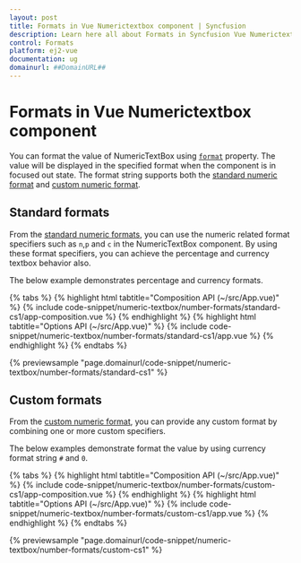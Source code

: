 ```yaml
---
layout: post
title: Formats in Vue Numerictextbox component | Syncfusion
description: Learn here all about Formats in Syncfusion Vue Numerictextbox component of Syncfusion Essential JS 2 and more.
control: Formats 
platform: ej2-vue
documentation: ug
domainurl: ##DomainURL##
---
```


# Formats in Vue Numerictextbox component

You can format the value of NumericTextBox using [`format`](https://ej2.syncfusion.com/vue/documentation/api/numerictextbox/#format) property. The value will be displayed in the specified format when the component is in focused out state. The format string supports both the [standard numeric format](../common/internationalization#supported-format-string/) and [custom numeric format](../common/internationalization#custom-number-formatting-and-parsing/).

## Standard formats

From the [standard numeric formats](../common/internationalization#supported-format-string/), you can use the numeric related format specifiers such as `n`,`p` and `c` in the NumericTextBox component. By using these format specifiers, you can achieve the percentage and currency textbox behavior also.

The below example demonstrates percentage and currency formats.

{% tabs %}
{% highlight html tabtitle="Composition API (~/src/App.vue)" %}
{% include code-snippet/numeric-textbox/number-formats/standard-cs1/app-composition.vue %}
{% endhighlight %}
{% highlight html tabtitle="Options API (~/src/App.vue)" %}
{% include code-snippet/numeric-textbox/number-formats/standard-cs1/app.vue %}
{% endhighlight %}
{% endtabs %}
        
{% previewsample "page.domainurl/code-snippet/numeric-textbox/number-formats/standard-cs1" %}

## Custom formats

From the [custom numeric format](../common/internationalization#custom-number-formatting-and-parsing/), you can provide any custom format by combining one or more custom specifiers.

The below examples demonstrate format the value by using currency format string `#` and `0`.

{% tabs %}
{% highlight html tabtitle="Composition API (~/src/App.vue)" %}
{% include code-snippet/numeric-textbox/number-formats/custom-cs1/app-composition.vue %}
{% endhighlight %}
{% highlight html tabtitle="Options API (~/src/App.vue)" %}
{% include code-snippet/numeric-textbox/number-formats/custom-cs1/app.vue %}
{% endhighlight %}
{% endtabs %}
        
{% previewsample "page.domainurl/code-snippet/numeric-textbox/number-formats/custom-cs1" %}